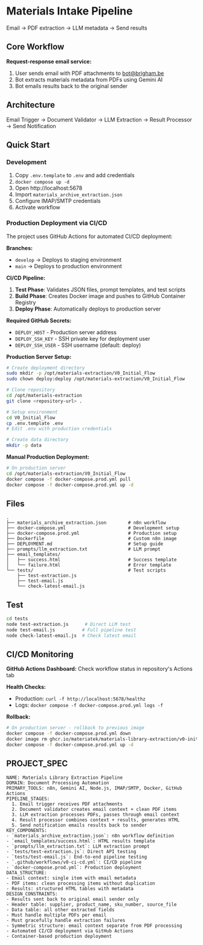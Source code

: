 # Materials Intake Pipeline

Email → PDF extraction → LLM metadata → Send results

## Core Workflow

**Request-response email service:**
1. User sends email with PDF attachments to bot@brigham.be
2. Bot extracts materials metadata from PDFs using Gemini AI
3. Bot emails results back to the original sender

## Architecture

Email Trigger → Document Validator → LLM Extraction → Result Processor → Send Notification

## Quick Start

### Development
1. Copy `.env.template` to `.env` and add credentials
2. `docker compose up -d`
3. Open http://localhost:5678
4. Import `materials_archive_extraction.json`
5. Configure IMAP/SMTP credentials
6. Activate workflow

### Production Deployment via CI/CD

The project uses GitHub Actions for automated CI/CD deployment:

**Branches:**
- `develop` → Deploys to staging environment
- `main` → Deploys to production environment

**CI/CD Pipeline:**
1. **Test Phase**: Validates JSON files, prompt templates, and test scripts
2. **Build Phase**: Creates Docker image and pushes to GitHub Container Registry
3. **Deploy Phase**: Automatically deploys to production server

**Required GitHub Secrets:**
- `DEPLOY_HOST` - Production server address
- `DEPLOY_SSH_KEY` - SSH private key for deployment user
- `DEPLOY_SSH_USER` - SSH username (default: deploy)

**Production Server Setup:**
```bash
# Create deployment directory
sudo mkdir -p /opt/materials-extraction/V0_Initial_Flow
sudo chown deploy:deploy /opt/materials-extraction/V0_Initial_Flow

# Clone repository
cd /opt/materials-extraction
git clone <repository-url> .

# Setup environment
cd V0_Initial_Flow
cp .env.template .env
# Edit .env with production credentials

# Create data directory
mkdir -p data
```

**Manual Production Deployment:**
```bash
# On production server
cd /opt/materials-extraction/V0_Initial_Flow
docker compose -f docker-compose.prod.yml pull
docker compose -f docker-compose.prod.yml up -d
```

## Files

```
.
├── materials_archive_extraction.json        # n8n workflow
├── docker-compose.yml                       # Development setup
├── docker-compose.prod.yml                  # Production setup
├── Dockerfile                               # Custom n8n image
├── DEPLOYMENT.md                            # Setup guide
├── prompts/llm_extraction.txt               # LLM prompt
├── email_templates/
│   ├── success.html                         # Success template
│   └── failure.html                         # Error template
└── tests/                                   # Test scripts
    ├── test-extraction.js
    ├── test-email.js
    └── check-latest-email.js
```

## Test

```bash
cd tests
node test-extraction.js      # Direct LLM test
node test-email.js          # Full pipeline test
node check-latest-email.js  # Check latest email
```

## CI/CD Monitoring

**GitHub Actions Dashboard:** Check workflow status in repository's Actions tab

**Health Checks:**
- Production: `curl -f http://localhost:5678/healthz`
- Logs: `docker compose -f docker-compose.prod.yml logs -f`

**Rollback:**
```bash
# On production server - rollback to previous image
docker compose -f docker-compose.prod.yml down
docker image rm ghcr.io/materiatek/materials-library-extraction/v0-initial-flow:latest
docker compose -f docker-compose.prod.yml up -d
```

## PROJECT_SPEC
```spec
NAME: Materials Library Extraction Pipeline
DOMAIN: Document Processing Automation
PRIMARY_TOOLS: n8n, Gemini AI, Node.js, IMAP/SMTP, Docker, GitHub Actions
PIPELINE_STAGES:
  1. Email trigger receives PDF attachments
  2. Document validator creates email context + clean PDF items
  3. LLM extraction processes PDFs, passes through email context
  4. Result processor combines context + results, generates HTML
  5. Send notification emails results back to sender
KEY_COMPONENTS:
- `materials_archive_extraction.json`: n8n workflow definition
- `email_templates/success.html`: HTML results template
- `prompts/llm_extraction.txt`: LLM extraction prompt
- `tests/test-extraction.js`: Direct API testing
- `tests/test-email.js`: End-to-end pipeline testing
- `.github/workflows/v0-ci-cd.yml`: CI/CD pipeline
- `docker-compose.prod.yml`: Production deployment
DATA_STRUCTURE:
- Email context: single item with email metadata
- PDF items: clean processing items without duplication
- Results: structured HTML tables with metadata
DESIGN_CONSTRAINTS:
- Results sent back to original email sender only
- Header table: supplier, product_name, sku_number, source_file
- Data table: all other extracted fields
- Must handle multiple PDFs per email
- Must gracefully handle extraction failures
- Symmetric structure: email context separate from PDF processing
- Automated CI/CD deployment via GitHub Actions
- Container-based production deployment
```
